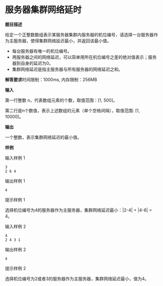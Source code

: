 # 服务器集群网络延时

**题目描述**

给定一个正整数数组表示某服务器集群内服务器的机位编号，请选择一台服务器作为主服务器，使得集群网络延迟最小，并返回该最小值。

-   每台服务器有唯一的机位编号。
-   两服务器之间的网络延迟，可以简单用所在机位编号之差的绝对值表示；服务器到自身的延迟为0。
-   集群网络延迟是指主服务器与所有服务器的网络延迟之和。

**解答要求**时间限制：1000ms, 内存限制：256MB

**输入**

第一行整数 n，代表数组元素的个数，取值范围：[1, 500]。

第二行是n个数值，表示上述数组的元素（单个空格间隔），取值范围: [1, 10000]。

**输出**

一个整数，表示集群网络延迟的最小值。

**样例**

输入样例 1

```
3
2 6 4
```

输出样例 1

```
4
```

提示样例 1

选择机位编号为4的服务器作为主服务器，集群网络延迟最小：|2-4| + |4-6| = 4。

输入样例 2

```
4
2 4 3 1
```

输出样例 2

```
4
```

提示样例 2

选择机位编号为2或者3的服务器作为主服务器，集群网络延迟最小，值为4。
